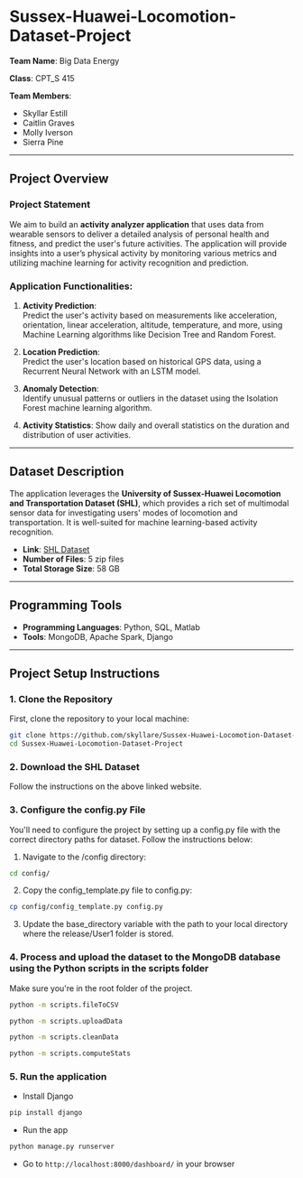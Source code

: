 # Sussex-Huawei-Locomotion-Dataset-Project

**Team Name**: Big Data Energy

**Class**: CPT_S 415 

**Team Members**:  
- Skyllar Estill  
- Caitlin Graves  
- Molly Iverson  
- Sierra Pine  

---

## Project Overview

### Project Statement

We aim to build an **activity analyzer application** that uses data from wearable sensors to deliver a detailed analysis of personal health and fitness, and predict the user's future activities. The application will provide insights into a user’s physical activity by monitoring various metrics and utilizing machine learning for activity recognition and prediction.

### Application Functionalities:

1. **Activity Prediction**:  
   Predict the user's activity based on measurements like acceleration, orientation, linear acceleration, altitude, temperature, and more, using Machine Learning algorithms like Decision Tree and Random Forest.

2. **Location Prediction**:  
   Predict the user's location based on historical GPS data, using a Recurrent Neural Network with an LSTM model.

3. **Anomaly Detection**:  
   Identify unusual patterns or outliers in the dataset using the Isolation Forest machine learning algorithm.

4. **Activity Statistics**:
   Show daily and overall statistics on the duration and distribution of user activities.

---

## Dataset Description

The application leverages the **University of Sussex-Huawei Locomotion and Transportation Dataset (SHL)**, which provides a rich set of multimodal sensor data for investigating users' modes of locomotion and transportation. It is well-suited for machine learning-based activity recognition.

- **Link**: [SHL Dataset](http://www.shl-dataset.org/dataset/)  
- **Number of Files**: 5 zip files  
- **Total Storage Size**: 58 GB  

---

## Programming Tools

- **Programming Languages**: Python, SQL, Matlab
- **Tools**: MongoDB, Apache Spark, Django

---

## Project Setup Instructions

### 1. Clone the Repository

First, clone the repository to your local machine:

```bash
git clone https://github.com/skyllare/Sussex-Huawei-Locomotion-Dataset-Project
cd Sussex-Huawei-Locomotion-Dataset-Project
```

### 2. Download the SHL Dataset

Follow the instructions on the above linked website.

### 3. Configure the config.py File

You'll need to configure the project by setting up a config.py file with the correct directory paths for dataset. Follow the instructions below:

1. Navigate to the /config directory:

```bash
cd config/
```

2. Copy the config_template.py file to config.py:
```bash
cp config/config_template.py config.py
```

3. Update the base_directory variable with the path to your local directory where the release/User1 folder is stored.

### 4. Process and upload the dataset to the MongoDB database using the Python scripts in the scripts folder

Make sure you're in the root folder of the project.

```bash
python -m scripts.fileToCSV
```
```bash
python -m scripts.uploadData
```
```bash
python -m scripts.cleanData
```
```bash
python -m scripts.computeStats
```

### 5. Run the application
* Install Django
```bash
pip install django
```
* Run the app
```bash
python manage.py runserver
```
* Go to ```http://localhost:8000/dashboard/``` in your browser
